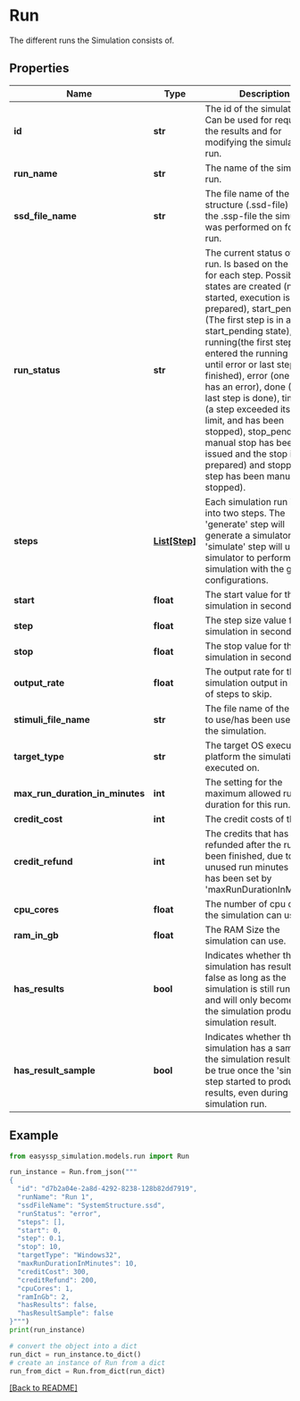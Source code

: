 # Run

The different runs the Simulation consists of.

## Properties

| Name                            | Type                      | Description                                                                                                                                                                                                                                                                                                                                                                                                                                                                                                                                            | Notes      |
|---------------------------------|---------------------------|--------------------------------------------------------------------------------------------------------------------------------------------------------------------------------------------------------------------------------------------------------------------------------------------------------------------------------------------------------------------------------------------------------------------------------------------------------------------------------------------------------------------------------------------------------|------------|
| **id**                          | **str**                   | The id of the simulation run. Can be used for requesting the results and for modifying the simulation run.                                                                                                                                                                                                                                                                                                                                                                                                                                             | [optional] |
| **run_name**                    | **str**                   | The name of the simulation run.                                                                                                                                                                                                                                                                                                                                                                                                                                                                                                                        | [optional] |
| **ssd_file_name**               | **str**                   | The file name of the system structure (.ssd-file) inside the .ssp-file the simulation was performed on for this run.                                                                                                                                                                                                                                                                                                                                                                                                                                   | [optional] |
| **run_status**                  | **str**                   | The current status of the run. Is based on the status for each step. Possible states are created (not yet started, execution is being prepared), start_pending (The first step is in a start_pending state), running(the first step entered the running state, until error or last step finished), error (one step has an error), done (The last step is done), time_out (a step exceeded its time limit, and has been stopped), stop_pending (a manual stop has been issued and the stop is prepared) and stopped (a step has been manually stopped). | [optional] |
| **steps**                       | [**List[Step]**](Step.md) | Each simulation run is split into two steps. The &#39;generate&#39; step will generate a simulator. The &#39;simulate&#39; step will use that simulator to perform the simulation with the given configurations.                                                                                                                                                                                                                                                                                                                                       | [optional] |
| **start**                       | **float**                 | The start value for the simulation in seconds.                                                                                                                                                                                                                                                                                                                                                                                                                                                                                                         | [optional] |
| **step**                        | **float**                 | The step size value for the simulation in seconds.                                                                                                                                                                                                                                                                                                                                                                                                                                                                                                     | [optional] |
| **stop**                        | **float**                 | The stop value for the simulation in seconds.                                                                                                                                                                                                                                                                                                                                                                                                                                                                                                          | [optional] |
| **output_rate**                 | **float**                 | The output rate for the simulation output in number of steps to skip.                                                                                                                                                                                                                                                                                                                                                                                                                                                                                  | [optional] |
| **stimuli_file_name**           | **str**                   | The file name of the stimuli to use/has been used for the simulation.                                                                                                                                                                                                                                                                                                                                                                                                                                                                                  | [optional] |
| **target_type**                 | **str**                   | The target OS execution platform the simulation is executed on.                                                                                                                                                                                                                                                                                                                                                                                                                                                                                        | [optional] |
| **max_run_duration_in_minutes** | **int**                   | The setting for the maximum allowed run duration for this run.                                                                                                                                                                                                                                                                                                                                                                                                                                                                                         | [optional] |
| **credit_cost**                 | **int**                   | The credit costs of this run.                                                                                                                                                                                                                                                                                                                                                                                                                                                                                                                          | [optional] |
| **credit_refund**               | **int**                   | The credits that has been refunded after the run has been finished, due to unused run minutes that has been set by &#39;maxRunDurationInMinutes&#39;.                                                                                                                                                                                                                                                                                                                                                                                                  | [optional] |
| **cpu_cores**                   | **float**                 | The number of cpu cores the simulation can use.                                                                                                                                                                                                                                                                                                                                                                                                                                                                                                        | [optional] |
| **ram_in_gb**                   | **float**                 | The RAM Size the simulation can use.                                                                                                                                                                                                                                                                                                                                                                                                                                                                                                                   | [optional] |
| **has_results**                 | **bool**                  | Indicates whether the simulation has results. Is false as long as the simulation is still running and will only become true if the simulation produced a simulation result.                                                                                                                                                                                                                                                                                                                                                                            | [optional] |
| **has_result_sample**           | **bool**                  | Indicates whether the simulation has a sample of the simulation results. Will be true once the &#39;simulate&#39; step started to produce results, even during the simulation run.                                                                                                                                                                                                                                                                                                                                                                     | [optional] |

## Example

```python
from easyssp_simulation.models.run import Run

run_instance = Run.from_json("""
{
  "id": "d7b2a04e-2a8d-4292-8238-128b82dd7919",
  "runName": "Run 1",
  "ssdFileName": "SystemStructure.ssd",
  "runStatus": "error",
  "steps": [],
  "start": 0,
  "step": 0.1,
  "stop": 10,
  "targetType": "Windows32",
  "maxRunDurationInMinutes": 10,
  "creditCost": 300,
  "creditRefund": 200,
  "cpuCores": 1,
  "ramInGb": 2,
  "hasResults": false,
  "hasResultSample": false
}""")
print(run_instance)

# convert the object into a dict
run_dict = run_instance.to_dict()
# create an instance of Run from a dict
run_from_dict = Run.from_dict(run_dict)
```

[[Back to README]](../../README.md)


